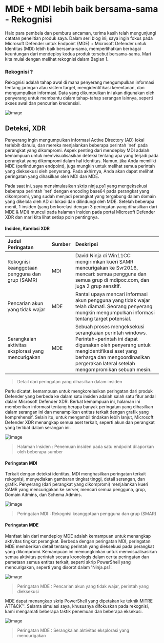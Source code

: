 # MDE + MDI lebih baik bersama-sama - Rekognisi
Halo para pembela dan pemburu ancaman, terima kasih telah mengunjungi catatan penelitian produk saya. Dalam seri blog ini, saya ingin fokus pada Microsoft Defender untuk Endpoint (MDE) + Microsoft Defender untuk Identitas (MDI) lebih baik bersama-sama, memperlihatkan berbagai keuntungan dari mendeploy kedua produk tersebut bersama-sama. Mari kita mulai dengan melihat rekognisi dalam Bagian 1.

### Rekognisi ?
Rekognisi adalah tahap awal di mana penyerang mengumpulkan informasi tentang jaringan atau sistem target, mengidentifikasi kerentanan, dan mengumpulkan informasi. Data yang dikumpulkan ini akan digunakan oleh penyerang untuk membantu dalam tahap-tahap serangan lainnya, seperti akses awal dan pencurian kredensial.

![image](https://github.com/LearningKijo/SecurityResearcher-Note/assets/120234772/ea593e3e-d171-4101-80b6-48e80a0aa0eb)

## Deteksi, XDR

Penyerang ingin mengumpulkan informasi Active Directory (AD) lokal terlebih dahulu, dan mereka menjalankan beberapa perintah 'net' pada perangkat yang dikompromi. Aspek penting dari mendeploy MDI adalah kemampuan untuk memvisualisasikan deteksi tentang apa yang terjadi pada perangkat yang dikompromi dalam hal identitas. Namun, jika Anda memiliki MDE (perlindungan endpoint), juga mungkin untuk melihat semua perintah yang dieksekusi oleh penyerang. Pada akhirnya, Anda akan dapat melihat peringatan yang dihasilkan oleh MDI dan MDE.

Pada saat ini, saya mensimulasikan [skrip ninja.ps1](https://github.com/LearningKijo/SecurityResearcher-Note/blob/main/ProductResearch-Note-Folder/Day01-MDE-MDI-BetterTogether-Part1.md#simulation) yang mengeksekusi beberapa perintah 'net' dengan encoding base64 pada perangkat yang dikompromi, yang sudah menjadi perangkat yang tergabung dalam domain yang dikelola oleh AD di lokasi dan dilindungi oleh MDE. Setelah beberapa menit, 1 insiden (yang berkorelasi dengan 3 peringatan yang dihasilkan dari MDE & MDI) muncul pada halaman Insiden pada portal Microsoft Defender XDR dan mari kita lihat setiap poin pentingnya.

#### Insiden, Korelasi XDR
| Judul Peringatan | Sumber   | Deskripsi |
|:-----------------|:---------|:------------|
| Rekognisi keanggotaan pengguna dan grup (SAMR) | MDI | David Ninja di Win11CC mengirimkan kueri SAMR mencurigakan ke Svr2016, mencari: semua pengguna dan semua grup di mdipoc.com, dan juga 2 grup sensitif. |
| Pencarian akun yang tidak wajar | MDE | Rantai upaya mencari informasi akun pengguna yang tidak wajar telah diamati. Seorang penyerang mungkin mengumpulkan informasi tentang target potensial.| 
| Serangkaian aktivitas eksplorasi yang mencurigakan | MDE| Sebuah proses mengeksekusi serangkaian perintah windows. Perintah-perintah ini dapat digunakan oleh penyerang untuk mengidentifikasi aset yang berharga dan mengoordinasikan pergerakan lateral setelah mengompromikan sebuah mesin.| 
> Detail dari peringatan yang dihasilkan dalam insiden

Perlu dicatat, kemampuan untuk mengkorelasikan peringatan dari produk Defender yang berbeda ke dalam satu insiden adalah salah satu fitur andal dalam Microsoft Defender XDR. Berkat kemampuan ini, halaman ini memberikan informasi tentang berapa banyak peringatan yang dihasilkan dalam serangan ini dan menampilkan entitas terkait dengan grafik yang komprehensif. Selain itu, untuk mengambil tindakan lebih lanjut, Microsoft Defender XDR menangkap semua aset terkait, seperti akun dan perangkat yang terlibat dalam serangan ini.

![image](https://github.com/LearningKijo/SecurityResearcher-Note/assets/120234772/5c2ebf8f-09ab-4336-838c-301da379eb75)
> Halaman Insiden : Penemuan insiden pada satu endpoint dilaporkan oleh beberapa sumber

#### Peringatan MDI
Terkait dengan deteksi identitas, MDI menghasilkan peringatan terkait rekognisi, menyediakan gambaran tingkat tinggi, detail serangan, dan grafik. Penyerang (dari perangkat yang dikompromi) menjalankan kueri SAMR yang mencurigakan ke server, mencari semua pengguna, grup, Domain Admins, dan Schema Admins.

![image](https://github.com/LearningKijo/SecurityResearcher-Note/assets/120234772/562f108f-c254-404f-a9c7-0f51d62b0e9a)
> Peringatan MDI : Rekognisi keanggotaan pengguna dan grup (SMAR)

#### Peringatan MDE
Manfaat lain dari mendeploy MDE adalah kemampuan untuk menangkap aktivitas tingkat perangkat. Berbeda dengan peringatan MDI, peringatan MDE memberikan detail tentang perintah yang dieksekusi pada perangkat yang dikompromi. Kemampuan ini memungkinkan untuk memvisualisasikan semua aktivitas perintah secara kronologis dalam cerita peringatan dan pemetaan semua entitas terkait, seperti skrip PowerShell yang mencurigakan, seperti yang disorot dalam 'Ninja.ps1'.

![image](https://github.com/LearningKijo/SecurityResearcher-Note/assets/120234772/641c457c-9dd6-4dba-a921-901b2cb6d3cd)
> Peringatan MDE : Pencarian akun yang tidak wajar, perintah yang dieksekusi

MDE dapat menangkap skrip PowerShell yang dipetakan ke teknik MITRE ATT&CK™. Selama simulasi saya, khususnya difokuskan pada rekognisi, kami mengamati beberapa taktik penemuan dan beberapa eksekusi.

![image](https://github.com/LearningKijo/SecurityResearcher-Note/assets/120234772/189ca17a-bc7f-40c8-9cd1-464a0002cee8)
> Peringatan MDE : Serangkaian aktivitas eksplorasi yang mencurigakan
